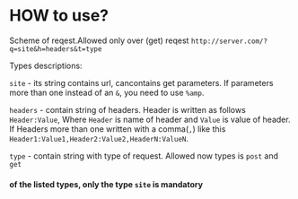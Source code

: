 # HOW to use?

Scheme of reqest.Allowed only over (get) reqest
`http://server.com/?q=site&h=headers&t=type`

Types descriptions:

`site` - its string contains url, cancontains get parameters. If parameters more than one instead of an `&`, you need to use `%amp`. 

`headers` - contain string of headers. Header is written as follows `Header:Value`, Where `Header` is name of header and `Value` is value of header. If Headers more than one written with a comma(`,`) like this `Header1:Value1,Header2:Value2,HeaderN:ValueN`.

`type` - contain string with type of request. Allowed now types is `post` and `get`

#### of the listed types, only the type `site` is mandatory
